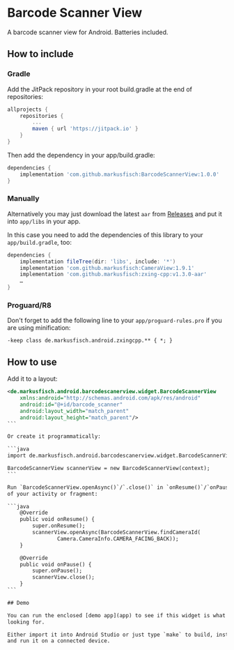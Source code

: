# Barcode Scanner View

A barcode scanner view for Android. Batteries included.

## How to include

### Gradle

Add the JitPack repository in your root build.gradle at the end of
repositories:

```groovy
allprojects {
	repositories {
		...
		maven { url 'https://jitpack.io' }
	}
}
```

Then add the dependency in your app/build.gradle:

```groovy
dependencies {
	implementation 'com.github.markusfisch:BarcodeScannerView:1.0.0'
}
```

### Manually

Alternatively you may just download the latest `aar` from
[Releases](https://github.com/markusfisch/BarcodeScannerView/releases)
and put it into `app/libs` in your app.

In this case you need to add the dependencies of this library to your
`app/build.gradle`, too:

```groovy
dependencies {
	implementation fileTree(dir: 'libs', include: '*')
	implementation 'com.github.markusfisch:CameraView:1.9.1'
	implementation 'com.github.markusfisch:zxing-cpp:v1.3.0-aar'
	…
}
```

### Proguard/R8

Don't forget to add the following line to your `app/proguard-rules.pro` if
you are using minification:

```
-keep class de.markusfisch.android.zxingcpp.** { *; }
```

## How to use

Add it to a layout:

````xml
<de.markusfisch.android.barcodescanerview.widget.BarcodeScannerView
	xmlns:android="http://schemas.android.com/apk/res/android"
	android:id="@+id/barcode_scanner"
	android:layout_width="match_parent"
	android:layout_height="match_parent"/>
```

Or create it programmatically:

```java
import de.markusfisch.android.barcodescanerview.widget.BarcodeScannerView;

BarcodeScannerView scannerView = new BarcodeScannerView(context);
```

Run `BarcodeScannerView.openAsync()`/`.close()` in `onResume()`/`onPause()`
of your activity or fragment:

```java
	@Override
	public void onResume() {
		super.onResume();
		scannerView.openAsync(BarcodeScannerView.findCameraId(
				Camera.CameraInfo.CAMERA_FACING_BACK));
	}

	@Override
	public void onPause() {
		super.onPause();
		scannerView.close();
	}
```

## Demo

You can run the enclosed [demo app](app) to see if this widget is what you're
looking for.

Either import it into Android Studio or just type `make` to build, install
and run it on a connected device.
